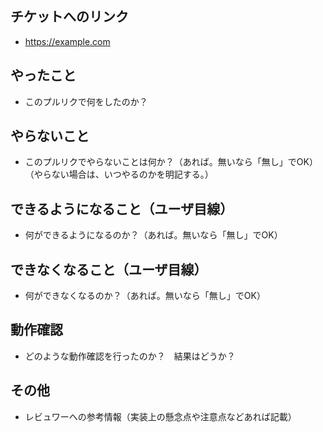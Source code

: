 ## チケットへのリンク

- https://example.com

## やったこと

-  このプルリクで何をしたのか？

## やらないこと

- このプルリクでやらないことは何か？（あれば。無いなら「無し」でOK）（やらない場合は、いつやるのかを明記する。）

## できるようになること（ユーザ目線）

- 何ができるようになるのか？（あれば。無いなら「無し」でOK）

## できなくなること（ユーザ目線）

- 何ができなくなるのか？（あれば。無いなら「無し」でOK）

## 動作確認

- どのような動作確認を行ったのか？　結果はどうか？

## その他

- レビュワーへの参考情報（実装上の懸念点や注意点などあれば記載）